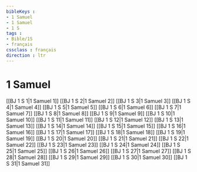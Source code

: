 ```yaml
---
bibleKeys : 
- 1 Samuel
- 1 Samuel
- 1 S
tags : 
- Bible/1S
- français
cssclass : français
direction : ltr
---
```


# 1 Samuel

[[BJ 1 S 1|1 Samuel 1]]
[[BJ 1 S 2|1 Samuel 2]]
[[BJ 1 S 3|1 Samuel 3]]
[[BJ 1 S 4|1 Samuel 4]]
[[BJ 1 S 5|1 Samuel 5]]
[[BJ 1 S 6|1 Samuel 6]]
[[BJ 1 S 7|1 Samuel 7]]
[[BJ 1 S 8|1 Samuel 8]]
[[BJ 1 S 9|1 Samuel 9]]
[[BJ 1 S 10|1 Samuel 10]]
[[BJ 1 S 11|1 Samuel 11]]
[[BJ 1 S 12|1 Samuel 12]]
[[BJ 1 S 13|1 Samuel 13]]
[[BJ 1 S 14|1 Samuel 14]]
[[BJ 1 S 15|1 Samuel 15]]
[[BJ 1 S 16|1 Samuel 16]]
[[BJ 1 S 17|1 Samuel 17]]
[[BJ 1 S 18|1 Samuel 18]]
[[BJ 1 S 19|1 Samuel 19]]
[[BJ 1 S 20|1 Samuel 20]]
[[BJ 1 S 21|1 Samuel 21]]
[[BJ 1 S 22|1 Samuel 22]]
[[BJ 1 S 23|1 Samuel 23]]
[[BJ 1 S 24|1 Samuel 24]]
[[BJ 1 S 25|1 Samuel 25]]
[[BJ 1 S 26|1 Samuel 26]]
[[BJ 1 S 27|1 Samuel 27]]
[[BJ 1 S 28|1 Samuel 28]]
[[BJ 1 S 29|1 Samuel 29]]
[[BJ 1 S 30|1 Samuel 30]]
[[BJ 1 S 31|1 Samuel 31]]
